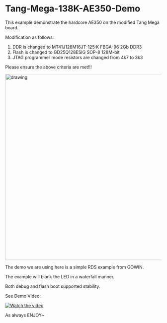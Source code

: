 # Tang-Mega-138K-AE350-Demo

This example demonstrate the hardcore AE350 on the modified Tang Mega board.

Modification as follows:

1) DDR is changed to MT41J128M16JT-125:K FBGA-96 2Gb DDR3
2) Flash is changed to GD25Q128ESIG SOP-8 128M-bit
3) JTAG programmer mode resistors are changed from 4k7 to 3k3

Please ensure the above criteria are met!!!

<img src="https://github.com/briansune/Tang-Mega-138K-AE350-Demo/assets/29487339/7eb2ad4f-0ad5-4d5c-8196-1f770904b96a" alt="drawing" width="600"/>


The demo we are using here is a simple RDS example from GOWIN.

The example will blank the LED in a waterfall manner.

Both debug and flash boot supported stability.

See Demo Video:

[![Watch the video](https://img.youtube.com/vi/nx1MIbgfMJo/0.jpg)](https://youtu.be/nx1MIbgfMJo)

As always ENJOY~
